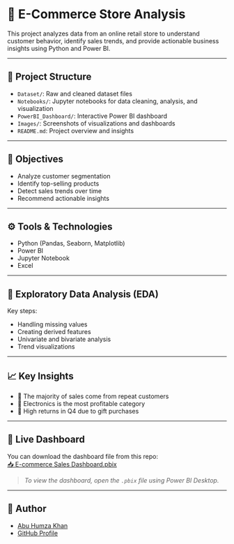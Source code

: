 # 🛒 E-Commerce Store Analysis

This project analyzes data from an online retail store to understand customer behavior, identify sales trends, and provide actionable business insights using Python and Power BI.

---

## 📂 Project Structure

- `Dataset/`: Raw and cleaned dataset files
- `Notebooks/`: Jupyter notebooks for data cleaning, analysis, and visualization
- `PowerBI_Dashboard/`: Interactive Power BI dashboard
- `Images/`: Screenshots of visualizations and dashboards
- `README.md`: Project overview and insights

---

## 📌 Objectives

- Analyze customer segmentation
- Identify top-selling products
- Detect sales trends over time
- Recommend actionable insights

---

## ⚙️ Tools & Technologies

- Python (Pandas, Seaborn, Matplotlib)
- Power BI
- Jupyter Notebook
- Excel

---

## 🧪 Exploratory Data Analysis (EDA)

Key steps:
- Handling missing values
- Creating derived features
- Univariate and bivariate analysis
- Trend visualizations

---

## 📈 Key Insights

- 🔹 The majority of sales come from repeat customers
- 🔹 Electronics is the most profitable category
- 🔹 High returns in Q4 due to gift purchases

---

## 🔗 Live Dashboard

You can download the dashboard file from this repo:  
[📥 E-commerce Sales Dashboard.pbix](https://github.com/AbuHumzaKhan/E-Commerce-Store-Analysis/blob/main/E-commerce%20Sales%20Dashboard.pbix)

> _To view the dashboard, open the `.pbix` file using Power BI Desktop._

---

## 🙌 Author

- [Abu Humza Khan](https://www.linkedin.com/in/abu-humza-khan/)
- [GitHub Profile](https://github.com/AbuHumzaKhan)
